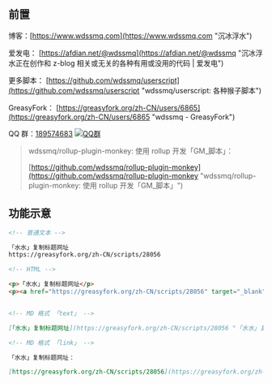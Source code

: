 ## 前置

博客：[https://www.wdssmq.com](https://www.wdssmq.com "沉冰浮水")

爱发电： [https://afdian.net/@wdssmq](https://afdian.net/@wdssmq "沉冰浮水正在创作和 z-blog 相关或无关的各种有用或没用的代码 | 爱发电")

更多脚本： [https://github.com/wdssmq/userscript](https://github.com/wdssmq/userscript "wdssmq/userscript: 各种猴子脚本")

GreasyFork： [https://greasyfork.org/zh-CN/users/6865](https://greasyfork.org/zh-CN/users/6865 "wdssmq - GreasyFork")

QQ 群：[189574683](//jq.qq.com/?_wv=1027&k=jijevXi0 "我的咸鱼心") [![QQ群](https://pub.idqqimg.com/wpa/images/group.png "QQ群")](//jq.qq.com/?_wv=1027&k=jijevXi0 "我的咸鱼心")

> wdssmq/rollup-plugin-monkey: 使用 rollup 开发「GM\_脚本」：
>
> [https://github.com/wdssmq/rollup-plugin-monkey](https://github.com/wdssmq/rollup-plugin-monkey "wdssmq/rollup-plugin-monkey: 使用 rollup 开发「GM\_脚本」")


## 功能示意

```markdown
<!-- 普通文本 -->

「水水」复制标题网址
https://greasyfork.org/zh-CN/scripts/28056

<!-- HTML -->

<p>「水水」复制标题网址</p>
<p><a href="https://greasyfork.org/zh-CN/scripts/28056" target="_blank" title="「水水」复制标题网址">https://greasyfork.org/zh-CN/scripts/28056</a></p>

```

```markdown

<!-- MD 格式 「text」 -->

[「水水」复制标题网址](https://greasyfork.org/zh-CN/scripts/28056 "「水水」复制标题网址")

<!-- MD 格式 「link」 -->

「水水」复制标题网址：

[https://greasyfork.org/zh-CN/scripts/28056](https://greasyfork.org/zh-CN/scripts/28056 "「水水」复制标题网址")

```
